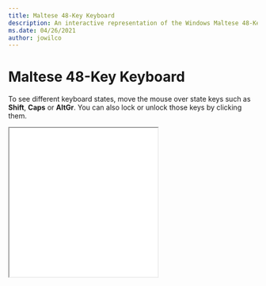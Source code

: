 ```yaml
---
title: Maltese 48-Key Keyboard
description: An interactive representation of the Windows Maltese 48-KeyKeyboard. To see different keyboard states, click or move the mouse over the state keys.
ms.date: 04/26/2021
author: jowilco
---
```


# Maltese 48-Key Keyboard

To see different keyboard states, move the mouse over state keys such as **Shift**, **Caps** or **AltGr**. You can also lock or unlock those keys by clicking them.

<iframe src="kbdmlt48.html" height="300"></iframe>
